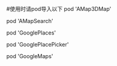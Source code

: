 #使用时请pod导入以下
pod 'AMap3DMap'

pod 'AMapSearch'

pod 'GooglePlaces'

pod 'GooglePlacePicker'

pod 'GoogleMaps'